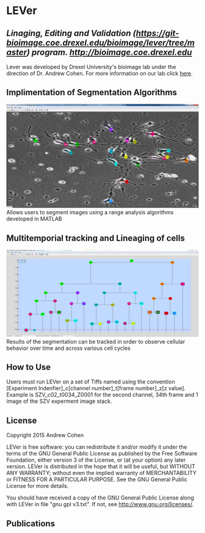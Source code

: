 # **LEVer**
## **_Linaging, Editing and Validation (https://git-bioimage.coe.drexel.edu/bioimage/lever/tree/master) program. http://bioimage.coe.drexel.edu_**

Lever was developed by Drexel University's bioimage lab under the direction of Dr. Andrew Cohen. For more information on our lab click [here](http://bioimage.coe.drexel.edu/info/).

## **Implimentation of Segmentation Algorithms**
![alt text](MarkDownImages/CellsWindow.PNG)
Allows users to segment images using a range analysis algorithms developed in MATLAB 

## **Multitemporial tracking and Lineaging of cells**
![alt text](MarkDownImages/LineageTree.PNG)
Results of the segmentation can be tracked in order to observe cellular behavior over time and across various cell cycles

## **How to Use**
Users must run LEVer on a set of Tiffs named using the convention [Experiment Indenfier]_c[channel number]_t[frame number]_z[z value]. Example is SZV_c02_t0034_Z0001 for the second channel, 34th frame and 1 image of the SZV experment image stack.


## **License**
Copyright 2015 Andrew Cohen

LEVer is free software: you can redistribute it and/or modify
it under the terms of the GNU General Public License as published by
the Free Software Foundation, either version 3 of the License, or
(at your option) any later version.
LEVer is distributed in the hope that it will be useful,
but WITHOUT ANY WARRANTY; without even the implied warranty of
MERCHANTABILITY or FITNESS FOR A PARTICULAR PURPOSE.  See the
GNU General Public License for more details.

You should have received a copy of the GNU General Public License
along with LEVer in file "gnu gpl v3.txt".  If not, see
<http://www.gnu.org/licenses/>.

## **Publications**